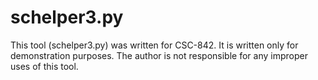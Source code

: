 # schelper3.py

This tool (schelper3.py) was written for CSC-842.
It is written only for demonstration purposes.
The author is not responsible for any improper uses of this tool.

